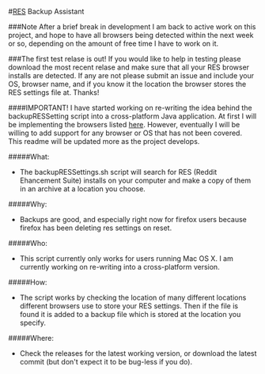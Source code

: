 #[RES](http://redditenhancementsuite.com/) Backup Assistant

###Note
After a brief break in development I am back to active work on this project, and hope to have all browsers being detected within the next week or so, depending
on the amount of free time I have to work on it.

###The first test relase is out!
    If you would like to help in testing please download the most recent relase and make sure that all your RES browser installs are detected.  If any are not please submit an issue and include your OS, browser name, and if you know it the location the browser stores the RES settings file at.  Thanks!

####IMPORTANT!
    I have started working on re-writing the idea behind the backupRESSetting script into a cross-platform Java application. At first I will be implementing the browsers listed [here](http://www.reddit.com/r/Enhancement/wiki/backing_up_res_settings). However, eventually I will be willing to add support for any browser or OS that has not been covered. This readme will be updated more as the project develops.

#####What: 
*   The backupRESSettings.sh script will search for RES (Reddit Ehancement Suite) installs on your computer
    and make a copy of them in an archive at a location you choose.

#####Why: 
*   Backups are good, and especially right now for firefox users because firefox has been deleting res settings on reset.

#####Who:
*   This script currently only works for users running Mac OS X. I am currently working on re-writing into a cross-platform
version.

#####How:
*   The script works by checking the location of many different locations different browsers use to store your RES settings.  Then if
the file is found it is added to a backup file which is stored at the location you specify.

#####Where:
*   Check the releases for the latest working version, or download the latest commit (but don't expect it to be bug-less if you do).


